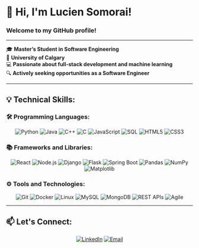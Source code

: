 # 👋 Hi, I'm Lucien Somorai!  
### Welcome to my GitHub profile!  

---

🎓 **Master’s Student in Software Engineering**  
📍 **University of Calgary**  
💻 **Passionate about full-stack development and machine learning**  
🔍 **Actively seeking opportunities as a Software Engineer**  

---

## 💡 Technical Skills:

### 🛠️ Programming Languages:  
<div align="center">
  <img src="https://img.shields.io/badge/-Python-3776AB?style=for-the-badge&logo=python&logoColor=white" alt="Python" />
  <img src="https://img.shields.io/badge/-Java-007396?style=for-the-badge&logo=java&logoColor=white" alt="Java" />
  <img src="https://img.shields.io/badge/-C++-00599C?style=for-the-badge&logo=cplusplus&logoColor=white" alt="C++" />
  <img src="https://img.shields.io/badge/-C-00599C?style=for-the-badge&logo=c&logoColor=white" alt="C" />
  <img src="https://img.shields.io/badge/-JavaScript-F7DF1E?style=for-the-badge&logo=javascript&logoColor=black" alt="JavaScript" />
  <img src="https://img.shields.io/badge/-SQL-4479A1?style=for-the-badge&logo=mysql&logoColor=white" alt="SQL" />
  <img src="https://img.shields.io/badge/-HTML5-E34F26?style=for-the-badge&logo=html5&logoColor=white" alt="HTML5" />
  <img src="https://img.shields.io/badge/-CSS3-1572B6?style=for-the-badge&logo=css3&logoColor=white" alt="CSS3" />
</div>

### 📚 Frameworks and Libraries:  
<div align="center">
  <img src="https://img.shields.io/badge/-React-61DAFB?style=for-the-badge&logo=react&logoColor=black" alt="React" />
  <img src="https://img.shields.io/badge/-Node.js-339933?style=for-the-badge&logo=nodedotjs&logoColor=white" alt="Node.js" />
  <img src="https://img.shields.io/badge/-Django-092E20?style=for-the-badge&logo=django&logoColor=white" alt="Django" />
  <img src="https://img.shields.io/badge/-Flask-000000?style=for-the-badge&logo=flask&logoColor=white" alt="Flask" />
  <img src="https://img.shields.io/badge/-Spring_Boot-6DB33F?style=for-the-badge&logo=spring&logoColor=white" alt="Spring Boot" />
  <img src="https://img.shields.io/badge/-Pandas-150458?style=for-the-badge&logo=pandas&logoColor=white" alt="Pandas" />
  <img src="https://img.shields.io/badge/-NumPy-013243?style=for-the-badge&logo=numpy&logoColor=white" alt="NumPy" />
  <img src="https://img.shields.io/badge/-Matplotlib-8B2C02?style=for-the-badge&logoColor=white" alt="Matplotlib" />
</div>

### ⚙️ Tools and Technologies:  
<div align="center">
  <img src="https://img.shields.io/badge/-Git-F05032?style=for-the-badge&logo=git&logoColor=white" alt="Git" />
  <img src="https://img.shields.io/badge/-Docker-2496ED?style=for-the-badge&logo=docker&logoColor=white" alt="Docker" />
  <img src="https://img.shields.io/badge/-Linux-FCC624?style=for-the-badge&logo=linux&logoColor=black" alt="Linux" />
  <img src="https://img.shields.io/badge/-MySQL-4479A1?style=for-the-badge&logo=mysql&logoColor=white" alt="MySQL" />
  <img src="https://img.shields.io/badge/-MongoDB-47A248?style=for-the-badge&logo=mongodb&logoColor=white" alt="MongoDB" />
  <img src="https://img.shields.io/badge/-REST_APIs-00599C?style=for-the-badge&logoColor=white" alt="REST APIs" />
  <img src="https://img.shields.io/badge/-Agile-0078D7?style=for-the-badge&logo=agile&logoColor=white" alt="Agile" />
</div>

---

## 📫 Let's Connect:

<div align="center">
  <a href="https://linkedin.com/in/lucien-somorai"><img src="https://img.shields.io/badge/-LinkedIn-blue?style=for-the-badge&logo=linkedin&logoColor=white" alt="LinkedIn"></a>
  <a href="mailto:lucien.somorai@ucalgary.ca"><img src="https://img.shields.io/badge/-Email-D14836?style=for-the-badge&logo=gmail&logoColor=white" alt="Email"></a>
</div>
